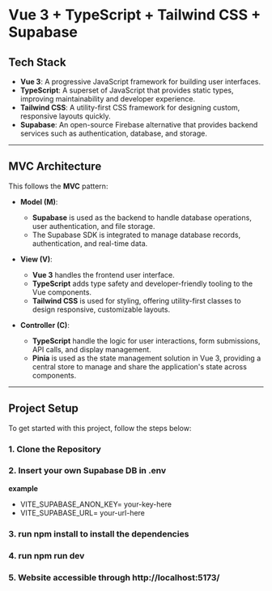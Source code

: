 # Vue 3 + TypeScript + Tailwind CSS + Supabase 

## Tech Stack

- **Vue 3**: A progressive JavaScript framework for building user interfaces.
- **TypeScript**: A superset of JavaScript that provides static types, improving maintainability and developer experience.
- **Tailwind CSS**: A utility-first CSS framework for designing custom, responsive layouts quickly.
- **Supabase**: An open-source Firebase alternative that provides backend services such as authentication, database, and storage.

---

## MVC Architecture

This follows the **MVC** pattern:

- **Model (M)**: 
  - **Supabase** is used as the backend to handle database operations, user authentication, and file storage.
  - The Supabase SDK is integrated to manage database records, authentication, and real-time data.

- **View (V)**: 
  - **Vue 3** handles the frontend user interface.
  - **TypeScript** adds type safety and developer-friendly tooling to the Vue components.
  - **Tailwind CSS** is used for styling, offering utility-first classes to design responsive, customizable layouts.

- **Controller (C)**: 
  - **TypeScript** handle the logic for user interactions, form submissions, API calls, and display management.
  - **Pinia** is used as the state management solution in Vue 3, providing a central store to manage and share the application's state across components.

---

## Project Setup

To get started with this project, follow the steps below:

### 1. Clone the Repository
### 2. Insert your own Supabase DB in .env
**example**
- VITE_SUPABASE_ANON_KEY= your-key-here
- VITE_SUPABASE_URL= your-url-here
### 3. run **npm install** to install the dependencies
### 4. run **npm run dev**
### 5. Website accessible through http://localhost:5173/

